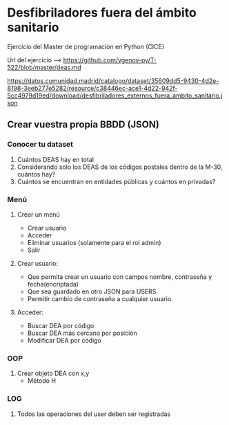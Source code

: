 # Desfibriladores fuera del ámbito sanitario
Ejercicio del Master de programaciòn en Python (CICE)

Url del ejercicio --> https://github.com/vgenov-py/T-522/blob/master/deas.md

https://datos.comunidad.madrid/catalogo/dataset/35609dd5-9430-4d2e-8198-3eeb277e5282/resource/c38446ec-ace1-4d22-942f-5cc4979d19ed/download/desfibriladores_externos_fuera_ambito_sanitario.json

## Crear vuestra propia BBDD (JSON)

### Conocer tu dataset

1. Cuántos DEAS hay en total
2. Considerando solo los DEAS de los códigos postales dentro de la M-30, cuántos hay?
3. Cuántos se encuentran en entidades públicas y cuántos en privadas?

### Menú

1. Crear un menú
   - Crear usuario
   - Acceder
   - Eliminar usuarios (solamente para el rol admin)
   - Salir

2. Crear usuario:
   - Que permita crear un usuario con campos nombre, contraseña y fecha(encriptada)
   - Que sea guardado en otro JSON para USERS
   - Permitir cambio de contraseña a cualquier usuario.
   
3. Acceder:
   - Buscar DEA por código
   - Buscar DEA más cercano por posición
   - Modificar DEA por código

### OOP

1. Crear objeto DEA con x,y
   - Método H

### LOG

1. Todos las operaciones del user deben ser registradas
